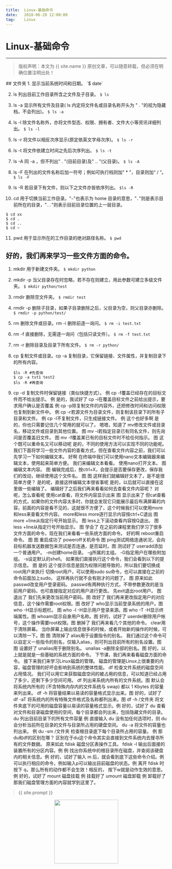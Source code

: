 ```yaml
---              
title:  Linux-基础命令
date:   2018-06-20 12:00:00
tag:    Linux
---
```

# Linux-基础命令

***
> 版权声明：本文为 {{ site.name }} 原创文章，可以随意转载，但必须在明确位置注明出处！

<head><link rel="stylesheet" href="../css/rouge.css"></head>
## 文件夹
1. 显示当前系统时间和日期。
`$ date`

2. ls 列出目前工作目录所含之文件及子目录。
`$ ls`  

3. ls -a 显示所有文件及目录( ls 内定将文件名或目录名称开头为 " . "的视为隐藏档，不会列出)。
`$ ls -a`

4. ls -l 除文件名称外，亦将文件型态、权限、拥有者、文件大小等资讯详细列出。
`$ ls -l`

5. ls -r 将文件以相反次序显示(原定依英文字母次序)。
`$ ls -r`

6. ls -t 将文件依建立时间之先后次序列出。
`$ ls -t`

7. ls -A 同 -a ，但不列出" . "(目前目录)及" .. "(父目录)。
`$ ls -A`

8. ls -F 在列出的文件名称后加一符号；例如可执行档则加" * "，目录则加“ / “。
`$ ls -F`

9. ls -R 若目录下有文件，则以下之文件亦皆依序列出。
`$ls -R`

10. cd 用于切换当前工作目录。"`~`"也表示为 home 目录的意思，"`.`"则是表示目前所在的目录，"`..`"则表示目前目录位置的上一层目录。
   ```
   $ cd xx
   $ cd .
   $ cd ..
   $ cd ~
   ```

11. pwd 用于显示所在的工作目录的绝对路径名称。
`$ pwd`

## 好的，我们再来学习一些文件方面的命令。
1. mkdir 用于新建文件夹。
`$ mkdir python`

2. mkdir -p 当父目录存在时忽略，若不存在则建立，用此参数可建立多级文件夹。
`$ mkdir python/test`

3. rmdir 删除空文件夹。
`$ rmdir test`

4. rmdir -p 删除子目录，如果子目录删除之后，父目录为空，则父目录亦删除。
`$ rmdir -p python/test/`

5. rm 删除文件或目录。rm -i 删除前逐一询问。
`$ rm -i test.txt`

6. rm -f 直接删除，无需逐一询问（包括只读文件）。
`$ rm -f test.txt`

7. rm -r 删除目录及目录下所有文件。
`$ rm -r python/`

8. cp 复制文件或目录。cp -a 复制目录，它保留链接、文件属性，并复制目录下的所有内容。
    ```
    $ls -R #先查询
    $ cp -a tst1 test2
    $ls -R #再查询
    ```

9. cp -d 复制文件时保留链接（类似快捷方式）。 例
cp -f覆盖已经存在的目标文件而不给出提示。 例
是的，我试好了
cp -i在覆盖目标文件之前给出提示，要求用户确认是否覆盖 例
cp -p除复制文件的内容外，还把修改时间和访问权限也复制到新文件中。 例
cp -r若源文件为目录文件，则复制该目录下的所有子目录和文件。 例
cp -l不复制文件，只生成链接文件。 例
这个也好多啊
是的，你也只需要记住几个常用的就可以了。
嗯嗯，知道了
mv修改文件或目录名，移动文件或目录到其他位置。 图
mv -i若指定目录已有同名文件，则先询问是否覆盖旧文件。 图
mv -f覆盖某已有的目标文件时不给任何指示。 图
这个既可以重命名又可以移动呢
是的，不同的使用方法可以实现不同的功能呢。
我们下面将学习一些文件内容的查看方式，但在查看文件内容之前，我们可以先学习一下如何编辑文本。
好啊
在终端中我们可以使用nano文本编辑器来编辑文本，使用起来简单方便。
我们来编辑文本看看。
使用nano打开文本。 图
编辑文本内容。 图
编辑完成后，按ctrl+X，会提示是否要保存更改，保存我们的改动，继续使用这个文件名。 图 图
这样我们就编辑好文本了，是不是很简单方便？
是的呢，直接这样编辑文本很省事呢
是的，以后就可以直接在这里做一些编辑了。
编辑好了之后我们再来看看如何去查看文件内容呢？
对呢，怎么查看呢
使用cat查看，将文件内容显示出来 图
显示出来了
但cat查看的方式，如果你的文件内容太多时，你就会发现它只能展示最后布满屏幕的内容，前面的内容是看不见的，这就很不方便了，这个时候我们可以使用more和less来查看文件内容。
more和less
more逐行显示内容按ctrl+C退出 图
more +line从指定行号开始显示。 图
less上下滚动查看内容按Q退出。 图
less +line从指定行号开始显示。 图
学会了
在之前的课程里我们学习了很多文件方面的命令，现在我们来看看一些系统方面的命令。
好的啊
reboot重启命令。 图 图
重启成功了
poweroff关机命令 图
ping测试网络连通状况，会向目标机器发送数据包来测试是否连通，是否延时。图
测试好了
useradd添加一个普通用户。
-m创建home目录。
-g所属的主组。
-G指定用户在哪些附加组。
-s设定默认的shell。
如果我们直接执行这个命令，我们会看到以下的提示信息。 图
是的
这个提示信息是因为权限问题导致的，所以我们要切换成root用户来执行
切换root用户，可以使用sudo su命令，也可以直接在之前的命令前面加上sudo。
这样再执行就不会有刚才的问题了。 图
原来如此
passwd改变用户登录密码。
passwd有两种执行方式，不带参数更改的是当前用户密码，也可直接指定对应的用户进行更改。
先exit退出root用户。 图
退出了
我们先来更改当前用户密码。图
改好了
我们再来更改指定用户的对应信息，这个操作需要root权限。图
改好了
who显示当前登录系统的用户。图
who -H显示标题栏。 图
who -l -H显示用户登录来源。图
who -T -H显示终端属性。图
whoami显示自身用户名称。图
好的，试好了
userdel删除用户帐号，这个操作需要root权限。图
删掉了
我们再来看几个其他的命令。
clear用于清除屏幕。
当你屏幕上输出信息很多的时候，或者开始新的操作的时候，可以清除一下。图 图
清除掉了
alias用于设置指令的别名。
我们通过这个命令可以自定义一些指令的别名，仅输入alias，则可列出目前所有的别名设置。图 图
设置好了
unalias用于删除别名。
unalias -a删除全部的别名。图
好的，以上就是就是一些基础的系统方面的命令。
下节课，我们再来看看磁盘方面的命令。
接下来我们来学习Linux磁盘的管理。
磁盘的管理是Linux上很重要的内容，磁盘管理的好坏会影响到系统的整体性能。
df 检查文件系统的磁盘空间占用情况。
我们可以用它来获取磁盘空间的被占用的信息，可以知道已经占用了多少，还剩下多少空间可用。
df 列出来系统内所有的文件系统。图
默认会将系统内所有的 (不含特殊内存内的文件系统与 swap) 都以 1 Kbytes 的容量来列出来。
df -h 将容量结果以易读的容量格式显示出来。图
好的，试好了
df -aT 将系统内的所有特殊文件格式及名称都列出来。图
df -h /文件夹 将文件夹底下的可用的磁盘容量以易读的容量格式显示。例
好的，试好了
du 查看对文件和目录磁盘使用的空间，每个目录都会列出来，包括隐藏文件的目录。
du 列出目前目录下的所有文件容量 例
直接输入 du 没有加任何选项时，则 du 会分析当前所在目录的文件与目录所占用的硬盘空间。
du -a 将文件的容量也列出来。 例
du -sm /文件夹 检查根目录底下每个目录所占用的容量。 例
那du和df的区别在哪？
区别在于du这个命令其实会直接到文件系统内去搜寻所有的文件数据。
原来如此
fdisk 磁盘分区表操作工具。
fdisk -l 输出后面接的装置所有的分区内容。例 例
找出你系统中的根目录所在磁盘，并查阅该硬盘内的相关信息。例
好的，试好了输入 m 后，就会看到底下这些命令介绍。例
可以执行相应的命令，例如输入p可以输出目前磁盘的状态。例
离开 fdisk 时按下 q，那么所有的动作都不会生效！相反的， 按下w就是动作生效的意思。例
好的，试好了
mount 磁盘挂载 例
挂载好了
umount 磁盘卸载 例
卸载好了
那我们磁盘管理方面的内容就学到这里了。

> {{ site.prompt }}

<div  align="center">
<img src="https://rengui520.github.io/images/wechart.jpg" width = "200" height = "200"/>